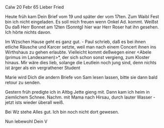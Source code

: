  Calw 20 Febr 65
Lieber Fried

Heute früh kam Dein Brief vom 19 und später der vom 17ten. Zum Waibl Fest bin ich nicht eingeladen. Es soll mich freuen wenn Onkel Ad. kommt. Weißst Du daß Herr Bonnet am 12ten (Sonntg) hier war Herr Roser hat ihn gesehen. Ich hörte nichts davon.

Im Wzschen Hause geht es ganz gut. - Paul schrieb, daß es bei ihnen etliche Räusche und Karcer setzte, weil man nach einem Concert ihnen ins Wirthshaus zu gehen erlaubte. Vielleicht kommt deßwegen einer <Abele (primus im Landexamen)>*, der sich schon sonst vergieng, zum Kloster hinaus. Mir wäre dies lieb, solange die Leutlein noch jung sind, denn nichts ist ärger als ein vergrathener Student

Marie wird Dich die andern Briefe von Sam lesen lassen, bitte sie dann bald retour zu senden.

Gestern früh predigte ich in Altbg Jette gieng mit. Dann kam ich heim in ziemlichem Schnee. Nachm. mit Mama nach Hirsau, durch lauter Wasser - jetzt ists wieder überall weiß.

Bei Wz stehe Alles gut. Ich bin noch nicht dort gewesen.

 Nun lebewohl
 Dein V
